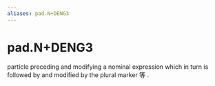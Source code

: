 ```yaml
---
aliases: pad.N+DENG3
---
```

# pad.N+DENG3

particle preceding and modifying a nominal expression which in turn is followed by and modified by the plural marker 等 .